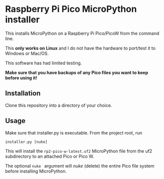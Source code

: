 # Raspberry Pi Pico MicroPython installer

This installs MicroPython on a Raspberry Pi Pico/PicoW from the command line.

This **only works on Linux** and I do not have the hardware to port/test it to Windows or Mac/OS.

This software has had limited testing.

**Make sure that you have backups of any Pico files you want to keep before using it!**

## Installation

Clone this repository into a directory of your choice.

## Usage

Make sure that installer.py is executable.
From the project root, run

`installer.py [nuke]`

This will install the `rp2-pico-w-latest.uf2` MicroPython file from the uf2 subdirectory to an attached Pico or Pico W.

The optional `nuke ` argument will _nuke_ (delete) the entire Pico file system before installing MicroPython.

